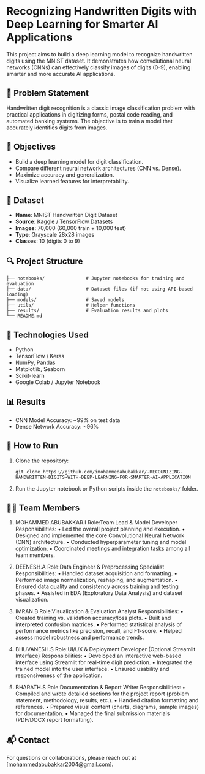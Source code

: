 # Recognizing Handwritten Digits with Deep Learning for Smarter AI Applications

This project aims to build a deep learning model to recognize handwritten digits using the MNIST dataset. It demonstrates how convolutional neural networks (CNNs) can effectively classify images of digits (0-9), enabling smarter and more accurate AI applications.

## 📌 Problem Statement
Handwritten digit recognition is a classic image classification problem with practical applications in digitizing forms, postal code reading, and automated banking systems. The objective is to train a model that accurately identifies digits from images.

## 🎯 Objectives
- Build a deep learning model for digit classification.
- Compare different neural network architectures (CNN vs. Dense).
- Maximize accuracy and generalization.
- Visualize learned features for interpretability.

## 🧠 Dataset
- **Name**: MNIST Handwritten Digit Dataset
- **Source**: [Kaggle](https://www.kaggle.com/datasets/oddrationale/mnist-in-csv) / [TensorFlow Datasets](https://www.tensorflow.org/datasets/catalog/mnist)
- **Images**: 70,000 (60,000 train + 10,000 test)
- **Type**: Grayscale 28x28 images
- **Classes**: 10 (digits 0 to 9)

## 🔍 Project Structure
```
├── notebooks/               # Jupyter notebooks for training and evaluation
├── data/                    # Dataset files (if not using API-based loading)
├── models/                  # Saved models
├── utils/                   # Helper functions
├── results/                 # Evaluation results and plots
└── README.md
```

## 🚀 Technologies Used
- Python
- TensorFlow / Keras
- NumPy, Pandas
- Matplotlib, Seaborn
- Scikit-learn
- Google Colab / Jupyter Notebook

## 📊 Results
- CNN Model Accuracy: ~99% on test data
- Dense Network Accuracy: ~96%

## 📁 How to Run
1. Clone the repository:
   ```
   git clone https://github.com/imohammedabubakkar/-RECOGNIZING-HANDWRITTEN-DIGITS-WITH-DEEP-LEARNING-FOR-SMARTER-AI-APPLICATION
   ```
2. Run the Jupyter notebook or Python scripts inside the `notebooks/` folder.

## 👨‍💻 Team Members

1. MOHAMMED ABUBAKKAR.I
Role:Team Lead & Model Developer
Responsibilities:
•	Led the overall project planning and execution.
•	Designed and implemented the core Convolutional Neural Network (CNN) architecture.
•	Conducted hyperparameter tuning and model optimization.
•	Coordinated meetings and integration tasks among all team members.

2. DEENESH.A
Role:Data Engineer & Preprocessing Specialist
Responsibilities:
•	Handled dataset acquisition and formatting.
•	Performed image normalization, reshaping, and augmentation.
•	Ensured data quality and consistency across training and testing phases.
•	Assisted in EDA (Exploratory Data Analysis) and dataset visualization.

3. IMRAN.B
Role:Visualization & Evaluation Analyst
Responsibilities:
•	Created training vs. validation accuracy/loss plots.
•	Built and interpreted confusion matrices.
•	Performed statistical analysis of performance metrics like precision, recall, and F1-score.
•	Helped assess model robustness and performance trends.

4. BHUVANESH.S
Role:UI/UX & Deployment Developer (Optional Streamlit Interface)
Responsibilities:
•	Developed an interactive web-based interface using Streamlit for real-time digit prediction.
•	Integrated the trained model into the user interface.
•	Ensured usability and responsiveness of the application.

5. BHARATH.S
Role:Documentation & Report Writer
Responsibilities:
•	Compiled and wrote detailed sections for the project report (problem statement, methodology, results, etc.).
•	Handled citation formatting and references.
•	Prepared visual content (charts, diagrams, sample images) for documentation.
•	Managed the final submission materials (PDF/DOCX report formatting).


## 📬 Contact
For questions or collaborations, please reach out at [mohammedabubakkar2004@gmail.com].

